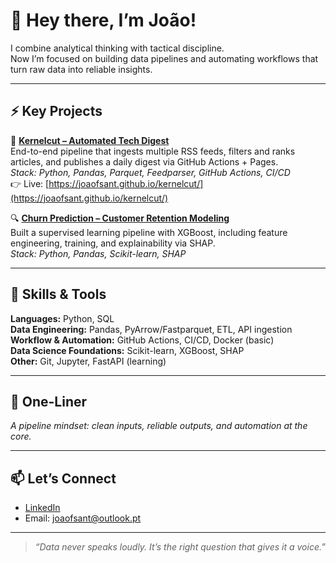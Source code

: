 # 👋 Hey there, I’m João!

I combine analytical thinking with tactical discipline.  
Now I’m focused on building data pipelines and automating workflows that turn raw data into reliable insights.

---

## ⚡ Key Projects

🚀 **[Kernelcut – Automated Tech Digest](https://github.com/joaofsant/kernelcut)**  
End-to-end pipeline that ingests multiple RSS feeds, filters and ranks articles, and publishes a daily digest via GitHub Actions + Pages.  
*Stack: Python, Pandas, Parquet, Feedparser, GitHub Actions, CI/CD*  
👉 Live: [https://joaofsant.github.io/kernelcut/](https://joaofsant.github.io/kernelcut/)

🔍 **[Churn Prediction – Customer Retention Modeling](https://github.com/joaofsant/churn-prediction-project)**  
Built a supervised learning pipeline with XGBoost, including feature engineering, training, and explainability via SHAP.  
*Stack: Python, Pandas, Scikit-learn, SHAP*

---

## 🔧 Skills & Tools

**Languages:** Python, SQL  
**Data Engineering:** Pandas, PyArrow/Fastparquet, ETL, API ingestion  
**Workflow & Automation:** GitHub Actions, CI/CD, Docker (basic)  
**Data Science Foundations:** Scikit-learn, XGBoost, SHAP  
**Other:** Git, Jupyter, FastAPI (learning)

---

## 🎯 One-Liner

*A pipeline mindset: clean inputs, reliable outputs, and automation at the core.*

---

## 📫 Let’s Connect

- [LinkedIn](https://www.linkedin.com/in/joaofdossantos/)  
- Email: joaofsant@outlook.pt  

---

> *“Data never speaks loudly. It’s the right question that gives it a voice.”*
